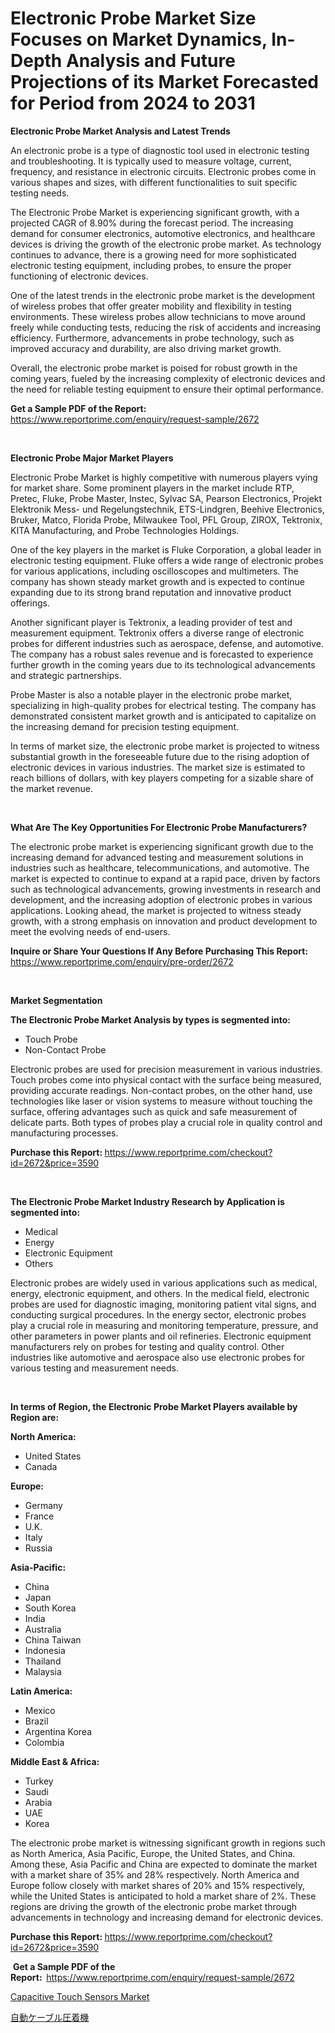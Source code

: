 <p><h1>Electronic Probe Market Size Focuses on Market Dynamics, In-Depth Analysis and Future Projections of its Market Forecasted for Period from 2024 to 2031</h1></p><p><strong>Electronic Probe Market Analysis and Latest Trends</strong></p>
<p><p>An electronic probe is a type of diagnostic tool used in electronic testing and troubleshooting. It is typically used to measure voltage, current, frequency, and resistance in electronic circuits. Electronic probes come in various shapes and sizes, with different functionalities to suit specific testing needs.</p><p>The Electronic Probe Market is experiencing significant growth, with a projected CAGR of 8.90% during the forecast period. The increasing demand for consumer electronics, automotive electronics, and healthcare devices is driving the growth of the electronic probe market. As technology continues to advance, there is a growing need for more sophisticated electronic testing equipment, including probes, to ensure the proper functioning of electronic devices.</p><p>One of the latest trends in the electronic probe market is the development of wireless probes that offer greater mobility and flexibility in testing environments. These wireless probes allow technicians to move around freely while conducting tests, reducing the risk of accidents and increasing efficiency. Furthermore, advancements in probe technology, such as improved accuracy and durability, are also driving market growth.</p><p>Overall, the electronic probe market is poised for robust growth in the coming years, fueled by the increasing complexity of electronic devices and the need for reliable testing equipment to ensure their optimal performance.</p></p>
<p><strong>Get a Sample PDF of the Report:&nbsp;</strong> <a href="https://www.reportprime.com/enquiry/request-sample/2672">https://www.reportprime.com/enquiry/request-sample/2672</a></p>
<p>&nbsp;</p>
<p><strong>Electronic Probe Major Market Players</strong></p>
<p><p>Electronic Probe Market is highly competitive with numerous players vying for market share. Some prominent players in the market include RTP, Pretec, Fluke, Probe Master, Instec, Sylvac SA, Pearson Electronics, Projekt Elektronik Mess- und Regelungstechnik, ETS-Lindgren, Beehive Electronics, Bruker, Matco, Florida Probe, Milwaukee Tool, PFL Group, ZIROX, Tektronix, KITA Manufacturing, and Probe Technologies Holdings.</p><p>One of the key players in the market is Fluke Corporation, a global leader in electronic testing equipment. Fluke offers a wide range of electronic probes for various applications, including oscilloscopes and multimeters. The company has shown steady market growth and is expected to continue expanding due to its strong brand reputation and innovative product offerings.</p><p>Another significant player is Tektronix, a leading provider of test and measurement equipment. Tektronix offers a diverse range of electronic probes for different industries such as aerospace, defense, and automotive. The company has a robust sales revenue and is forecasted to experience further growth in the coming years due to its technological advancements and strategic partnerships.</p><p>Probe Master is also a notable player in the electronic probe market, specializing in high-quality probes for electrical testing. The company has demonstrated consistent market growth and is anticipated to capitalize on the increasing demand for precision testing equipment.</p><p>In terms of market size, the electronic probe market is projected to witness substantial growth in the foreseeable future due to the rising adoption of electronic devices in various industries. The market size is estimated to reach billions of dollars, with key players competing for a sizable share of the market revenue.</p></p>
<p>&nbsp;</p>
<p><strong>What Are The Key Opportunities For Electronic Probe Manufacturers?</strong></p>
<p><p>The electronic probe market is experiencing significant growth due to the increasing demand for advanced testing and measurement solutions in industries such as healthcare, telecommunications, and automotive. The market is expected to continue to expand at a rapid pace, driven by factors such as technological advancements, growing investments in research and development, and the increasing adoption of electronic probes in various applications. Looking ahead, the market is projected to witness steady growth, with a strong emphasis on innovation and product development to meet the evolving needs of end-users.</p></p>
<p><strong>Inquire or Share Your Questions If Any Before Purchasing This Report:</strong> <a href="https://www.reportprime.com/enquiry/pre-order/2672">https://www.reportprime.com/enquiry/pre-order/2672</a></p>
<p>&nbsp;</p>
<p><strong>Market Segmentation</strong></p>
<p><strong>The Electronic Probe Market Analysis by types is segmented into:</strong></p>
<p><ul><li>Touch Probe</li><li>Non-Contact Probe</li></ul></p>
<p><p>Electronic probes are used for precision measurement in various industries. Touch probes come into physical contact with the surface being measured, providing accurate readings. Non-contact probes, on the other hand, use technologies like laser or vision systems to measure without touching the surface, offering advantages such as quick and safe measurement of delicate parts. Both types of probes play a crucial role in quality control and manufacturing processes.</p></p>
<p><strong>Purchase this Report:&nbsp;</strong><a href="https://www.reportprime.com/checkout?id=2672&price=3590">https://www.reportprime.com/checkout?id=2672&price=3590</a></p>
<p>&nbsp;</p>
<p><strong>The Electronic Probe Market Industry Research by Application is segmented into:</strong></p>
<p><ul><li>Medical</li><li>Energy</li><li>Electronic Equipment</li><li>Others</li></ul></p>
<p><p>Electronic probes are widely used in various applications such as medical, energy, electronic equipment, and others. In the medical field, electronic probes are used for diagnostic imaging, monitoring patient vital signs, and conducting surgical procedures. In the energy sector, electronic probes play a crucial role in measuring and monitoring temperature, pressure, and other parameters in power plants and oil refineries. Electronic equipment manufacturers rely on probes for testing and quality control. Other industries like automotive and aerospace also use electronic probes for various testing and measurement needs.</p></p>
<p>&nbsp;</p>
<p><strong>In terms of Region, the Electronic Probe Market Players available by Region are:</strong></p>
<p>
    <p> <strong> North America: </strong>
        <ul>
            <li>United States</li>
            <li>Canada</li>
        </ul>
        </p> 
    <p> <strong> Europe: </strong>
        <ul>
            <li>Germany</li>
            <li>France</li>
            <li>U.K.</li>
            <li>Italy</li>
            <li>Russia</li>
        </ul>
        </p> 
    <p> <strong> Asia-Pacific: </strong>
        <ul>
            <li>China</li>
            <li>Japan</li>
            <li>South Korea</li>
            <li>India</li>
            <li>Australia</li>
            <li>China Taiwan</li>
            <li>Indonesia</li>
            <li>Thailand</li>
            <li>Malaysia</li>
        </ul>
        </p> 
    <p> <strong> Latin America: </strong>
        <ul>
            <li>Mexico</li>
            <li>Brazil</li>
            <li>Argentina Korea</li>
            <li>Colombia</li>
        </ul>
        </p> 
    <p> <strong> Middle East & Africa: </strong>
        <ul>
            <li>Turkey</li>
            <li>Saudi</li>
            <li>Arabia</li>
            <li>UAE</li>
            <li>Korea</li>
        </ul>
    </p>
    </p>
<p><p>The electronic probe market is witnessing significant growth in regions such as North America, Asia Pacific, Europe, the United States, and China. Among these, Asia Pacific and China are expected to dominate the market with a market share of 35% and 28% respectively. North America and Europe follow closely with market shares of 20% and 15% respectively, while the United States is anticipated to hold a market share of 2%. These regions are driving the growth of the electronic probe market through advancements in technology and increasing demand for electronic devices.</p></p>
<p><strong>Purchase this Report: </strong><a href="https://www.reportprime.com/checkout?id=2672&price=3590">https://www.reportprime.com/checkout?id=2672&price=3590</a></p>
<p>&nbsp;<strong>Get a Sample PDF of the Report:&nbsp;&nbsp;</strong><a href="https://www.reportprime.com/enquiry/request-sample/2672">https://www.reportprime.com/enquiry/request-sample/2672</a></p>
<p><strong></strong></p>
<p><p><a href="https://github.com/ChiragRp1/Market-Research-Report-List-4/blob/main/capacitive-touch-sensors-market.md">Capacitive Touch Sensors Market</a></p><p><a href="https://github.com/wkuactfdzwizk06/Market-Research-Report-List-1/blob/main/695112412134.md">自動ケーブル圧着機</a></p></p>
